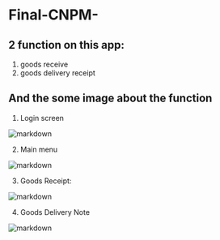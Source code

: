 # Final-CNPM-
## 2 function on this app: 
1. goods receive 
2. goods delivery receipt

## And the some image about the function
1. Login screen 

![markdown](https://user-images.githubusercontent.com/90690747/147923446-578bf9ae-9732-4d87-9eab-5a9362a59fde.png)

2. Main menu

![markdown](https://user-images.githubusercontent.com/90690747/147923637-67beabaf-033a-407f-8efa-bc8796059366.png)

3. Goods Receipt:

![markdown](https://user-images.githubusercontent.com/90690747/147925294-4876a611-974d-4667-b5c7-0969ffe2a986.png)

4. Goods Delivery Note

![markdown](https://user-images.githubusercontent.com/90690747/147925409-30dbad43-d96e-4960-89a9-b03d6bd6bc52.png)




